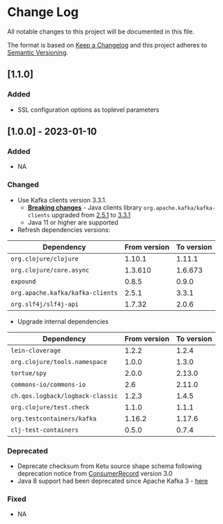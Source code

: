 
# Change Log
All notable changes to this project will be documented in this file.

The format is based on [Keep a Changelog](http://keepachangelog.com/)
and this project adheres to [Semantic Versioning](http://semver.org/).

## [1.1.0]

### Added
- SSL configuration options as toplevel parameters

## [1.0.0] - 2023-01-10

### Added
- NA
### Changed
- Use Kafka clients version 3.3.1.
  - **[Breaking changes](https://www.confluent.io/blog/apache-kafka-3-0-major-improvements-and-new-features/)** - Java clients library `org.apache.kafka/kafka-clients` upgraded from [2.5.1](https://kafka.apache.org/25/documentation.html) to [3.3.1](https://kafka.apache.org/33/documentation.html)
  - Java 11 or higher are supported
- Refresh dependencies versions:

| Dependency                        | From version | To version |
|-----------------------------------|--------------|------------|
| `org.clojure/clojure`             | 1.10.1       | 1.11.1     |
| `org.clojure/core.async`          | 1.3.610      | 1.6.673    |
| `expound`                         | 0.8.5        | 0.9.0      |
| `org.apache.kafka/kafka-clients`  | 2.5.1        | 3.3.1      |
| `org.slf4j/slf4j-api`             | 1.7.32       | 2.0.6      |

- Upgrade internal dependencies

| Dependency                       | From version | To version |
|----------------------------------|--------------|------------|
| `lein-cloverage`                 | 1.2.2        | 1.2.4      |
| `org.clojure/tools.namespace`    | 1.0.0        | 1.3.0      |
| `tortue/spy`                     | 2.0.0        | 2.13.0     |
| `commons-io/commons-io`          | 2.6          | 2.11.0     |
| `ch.qos.logback/logback-classic` | 1.2.3        | 1.4.5      |
| `org.clojure/test.check`         | 1.1.0        | 1.1.1      |
| `org.testcontainers/kafka`       | 1.16.2       | 1.17.6     |
| `clj-test-containers`            | 0.5.0        | 0.7.4      |

### Deprecated
- Deprecate checksum from Ketu source shape schema following deprecation notice from [ConsumerRecord](https://github.com/apache/kafka/pull/10470) version 3.0
- Java 8 support had been deprecated since Apache Kafka 3 - [here](https://kafka.apache.org/33/documentation.html#java)

### Fixed
- NA
